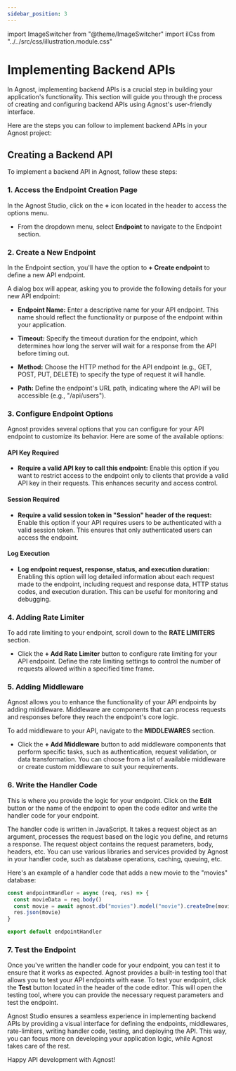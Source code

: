 ```yaml
---
sidebar_position: 3
---
```


import ImageSwitcher from "@theme/ImageSwitcher"
import ilCss from "../../src/css/illustration.module.css"

# Implementing Backend APIs

In Agnost, implementing backend APIs is a crucial step in building your
application's functionality. This section will guide you through the process of
creating and configuring backend APIs using Agnost's user-friendly interface.

Here are the steps you can follow to implement backend APIs in your Agnost
project:

## Creating a Backend API

To implement a backend API in Agnost, follow these steps:

### 1. Access the Endpoint Creation Page

In the Agnost Studio, click on the **+** icon located in the header to access
the options menu.

- From the dropdown menu, select **Endpoint** to navigate to the Endpoint
  section.

<ImageSwitcher
  lightImageSrc="/img/docs/application-development/new-endpoint-l.png?text=LightMode"
  darkImageSrc="/img/docs/application-development/new-endpoint.png?text=DarkMode"
  className={ilCss.illustration__md}
  width={820}
/>

### 2. Create a New Endpoint

In the Endpoint section, you'll have the option to **+ Create endpoint** to
define a new API endpoint.

<ImageSwitcher
  lightImageSrc="/img/docs/application-development/create-endpoint-l.png?text=LightMode"
  darkImageSrc="/img/docs/application-development/create-endpoint.png?text=DarkMode"
  className={ilCss.illustration__md}
  width={820}
/>

A dialog box will appear, asking you to provide the following details for your
new API endpoint:

- **Endpoint Name:** Enter a descriptive name for your API endpoint. This name
  should reflect the functionality or purpose of the endpoint within your
  application.

- **Timeout:** Specify the timeout duration for the endpoint, which determines
  how long the server will wait for a response from the API before timing out.

- **Method:** Choose the HTTP method for the API endpoint (e.g., GET, POST, PUT,
  DELETE) to specify the type of request it will handle.

- **Path:** Define the endpoint's URL path, indicating where the API will be
  accessible (e.g., "/api/users").

<ImageSwitcher
  lightImageSrc="/img/docs/application-development/example-endpoint-l.png?text=LightMode"
  darkImageSrc="/img/docs/application-development/example-endpoint.png?text=DarkMode"
  className={ilCss.illustration__md}
  width={820}
/>

### 3. Configure Endpoint Options

Agnost provides several options that you can configure for your API endpoint to
customize its behavior. Here are some of the available options:

#### API Key Required

- **Require a valid API key to call this endpoint:** Enable this option if you
  want to restrict access to the endpoint only to clients that provide a valid
  API key in their requests. This enhances security and access control.

#### Session Required

- **Require a valid session token in "Session" header of the request:** Enable
  this option if your API requires users to be authenticated with a valid
  session token. This ensures that only authenticated users can access the
  endpoint.

#### Log Execution

- **Log endpoint request, response, status, and execution duration:** Enabling
  this option will log detailed information about each request made to the
  endpoint, including request and response data, HTTP status codes, and
  execution duration. This can be useful for monitoring and debugging.

### 4. Adding Rate Limiter

To add rate limiting to your endpoint, scroll down to the **RATE LIMITERS**
section.

- Click the **+ Add Rate Limiter** button to configure rate limiting for your
  API endpoint. Define the rate limiting settings to control the number of
  requests allowed within a specified time frame.

<ImageSwitcher
  lightImageSrc="/img/docs/application-development/rate-limiter-l.png?text=LightMode"
  darkImageSrc="/img/docs/application-development/rate-limiter.png?text=DarkMode"
  className={ilCss.illustration__md}
  width={820}
/>

### 5. Adding Middleware

Agnost allows you to enhance the functionality of your API endpoints by adding
middleware. Middleware are components that can process requests and responses
before they reach the endpoint's core logic.

To add middleware to your API, navigate to the **MIDDLEWARES** section.

- Click the **+ Add Middleware** button to add middleware components that
  perform specific tasks, such as authentication, request validation, or data
  transformation. You can choose from a list of available middleware or create
  custom middleware to suit your requirements.

<ImageSwitcher
  lightImageSrc="/img/docs/application-development/middleware-l.png?text=LightMode"
  darkImageSrc="/img/docs/application-development/middleware.png?text=DarkMode"
  className={ilCss.illustration__md}
  width={820}
/>

### 6. Write the Handler Code

This is where you provide the logic for your endpoint. Click on the **Edit**
button or the name of the endpoint to open the code editor and write the handler
code for your endpoint.

<ImageSwitcher
  lightImageSrc="/img/docs/application-development/endpoint-list-l.png?text=LightMode"
  darkImageSrc="/img/docs/application-development/endpoint-list.png?text=DarkMode"
  className={ilCss.illustration__md}
  width={820}
/>

The handler code is written in JavaScript. It takes a request object as an
argument, processes the request based on the logic you define, and returns a
response. The request object contains the request parameters, body, headers,
etc. You can use various libraries and services provided by Agnost in your
handler code, such as database operations, caching, queuing, etc.

<ImageSwitcher
  lightImageSrc="/img/docs/application-development/endpoint-handler-l.png?text=LightMode"
  darkImageSrc="/img/docs/application-development/endpoint-handler.png?text=DarkMode"
  className={ilCss.illustration__md}
  width={820}
/>

Here's an example of a handler code that adds a new movie to the "movies"
database:

```js
const endpointHandler = async (req, res) => {
  const movieData = req.body()
  const movie = await agnost.db("movies").model("movie").createOne(movieData)
  res.json(movie)
}

export default endpointHandler
```

### 7. Test the Endpoint

Once you've written the handler code for your endpoint, you can test it to
ensure that it works as expected. Agnost provides a built-in testing tool that
allows you to test your API endpoints with ease. To test your endpoint, click
the **Test** button located in the header of the code editor. This will open the
testing tool, where you can provide the necessary request parameters and test
the endpoint.

<ImageSwitcher
  lightImageSrc="/img/docs/application-development/testing-endpoint-l.png?text=LightMode"
  darkImageSrc="/img/docs/application-development/testing-endpoint.png?text=DarkMode"
  className={ilCss.illustration__md}
  width={820}
/>

Agnost Studio ensures a seamless experience in implementing backend APIs by
providing a visual interface for defining the endpoints, middlewares,
rate-limiters, writing handler code, testing, and deploying the API. This way,
you can focus more on developing your application logic, while Agnost takes care
of the rest.

Happy API development with Agnost!
